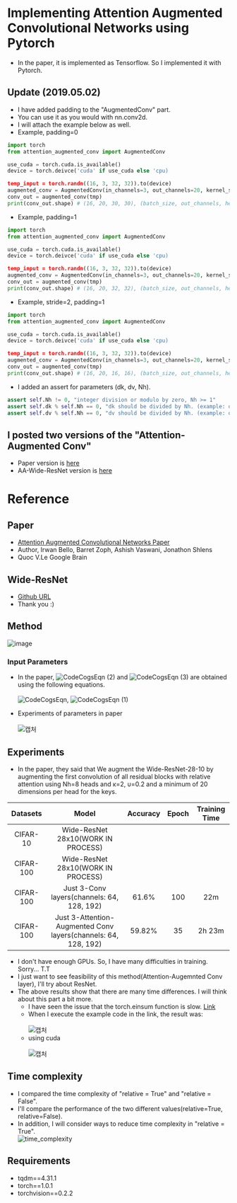# Implementing Attention Augmented Convolutional Networks using Pytorch
- In the paper, it is implemented as Tensorflow. So I implemented it with Pytorch.

## Update (2019.05.02)
- I have added padding to the "AugmentedConv" part.
- You can use it as you would with nn.conv2d.
- I will attach the example below as well.
- Example, padding=0
```python
import torch
from attention_augmented_conv import AugmentedConv

use_cuda = torch.cuda.is_available()
device = torch.deivce('cuda' if use_cuda else 'cpu)

temp_input = torch.randn((16, 3, 32, 32)).to(device)
augmented_conv = AugmentedConv(in_channels=3, out_channels=20, kernel_size=3, dk=40, dv=4, Nh=1, relative=True, padding=0).to(device)
conv_out = augmented_conv(tmp)
print(conv_out.shape) # (16, 20, 30, 30), (batch_size, out_channels, height, width)
```
- Example, padding=1
```python
import torch
from attention_augmented_conv import AugmentedConv

use_cuda = torch.cuda.is_available()
device = torch.deivce('cuda' if use_cuda else 'cpu)

temp_input = torch.randn((16, 3, 32, 32)).to(device)
augmented_conv = AugmentedConv(in_channels=3, out_channels=20, kernel_size=3, dk=40, dv=4, Nh=1, relative=True, padding=1).to(device)
conv_out = augmented_conv(tmp)
print(conv_out.shape) # (16, 20, 32, 32), (batch_size, out_channels, height, width)
```
- Example, stride=2, padding=1
```python
import torch
from attention_augmented_conv import AugmentedConv

use_cuda = torch.cuda.is_available()
device = torch.deivce('cuda' if use_cuda else 'cpu)

temp_input = torch.randn((16, 3, 32, 32)).to(device)
augmented_conv = AugmentedConv(in_channels=3, out_channels=20, kernel_size=3, dk=40, dv=4, Nh=1, relative=True, padding=1, stride=2).to(device)
conv_out = augmented_conv(tmp)
print(conv_out.shape) # (16, 20, 16, 16), (batch_size, out_channels, height, width)
```

- I added an assert for parameters (dk, dv, Nh).
```python
assert self.Nh != 0, "integer division or modulo by zero, Nh >= 1"
assert self.dk % self.Nh == 0, "dk should be divided by Nh. (example: out_channels: 20, dk: 40, Nh: 4)"
assert self.dv % self.Nh == 0, "dv should be divided by Nh. (example: out_channels: 20, dv: 4, Nh: 4)"
```


## I posted two versions of the "Attention-Augmented Conv"
  - Paper version is [here](https://github.com/leaderj1001/Attention-Augmented-Conv2d/blob/master/attention_augmented_conv.py)
  - AA-Wide-ResNet version is [here](https://github.com/leaderj1001/Attention-Augmented-Conv2d/blob/master/AA-Wide-ResNet/attention_augmented_conv.py)

# Reference
## Paper
- [Attention Augmented Convolutional Networks Paper](https://arxiv.org/abs/1904.09925)
- Author, Irwan Bello, Barret Zoph, Ashish Vaswani, Jonathon Shlens
- Quoc V.Le Google Brain
## Wide-ResNet
- [Github URL](https://github.com/meliketoy/wide-resnet.pytorch/blob/master/main.py)
- Thank you :)

## Method
![image](https://user-images.githubusercontent.com/22078438/56668731-ffb5dd80-66ea-11e9-9274-1223f579f039.PNG)

### Input Parameters
- In the paper, ![CodeCogsEqn (2)](https://user-images.githubusercontent.com/22078438/56719194-39cec000-677b-11e9-9ad9-4c58a65f41cd.gif)
 and ![CodeCogsEqn (3)](https://user-images.githubusercontent.com/22078438/56719216-44895500-677b-11e9-85ad-1c68dcae8435.gif)
 are obtained using the following equations.<br><br>
![CodeCogsEqn](https://user-images.githubusercontent.com/22078438/56719018-e3fa1800-677a-11e9-9393-1835b60c6fd0.gif), ![CodeCogsEqn (1)](https://user-images.githubusercontent.com/22078438/56719117-0b50e500-677b-11e9-84c8-73530191acb9.gif)

- Experiments of parameters in paper<br><br>
![캡처](https://user-images.githubusercontent.com/22078438/56719332-78fd1100-677b-11e9-9a26-b281fb2db7de.PNG)


## Experiments
- In the paper, they said that We augment the Wide-ResNet-28-10 by augmenting the first convolution of all residual blocks with relative attention using Nh=8 heads and κ=2, υ=0.2 and a minimum of 20 dimensions per head for the keys.

| Datasets | Model | Accuracy | Epoch | Training Time |
| :---: | :---: | :---: | :---: | :---: |
CIFAR-10 | Wide-ResNet 28x10(WORK IN PROCESS) | | |
CIFAR-100 | Wide-ResNet 28x10(WORK IN PROCESS) | | |
CIFAR-100 | Just 3-Conv layers(channels: 64, 128, 192) | 61.6% | 100 | 22m
CIFAR-100 | Just 3-Attention-Augmented Conv layers(channels: 64, 128, 192) | 59.82% | 35 | 2h 23m

- I don't have enough GPUs. So, I have many difficulties in training. Sorry... T.T
- I just want to see feasibility of this method(Attention-Augemnted Conv layer), I'll try about ResNet.
- The above results show that there are many time differences. I will think about this part a bit more.
  - I have seen the issue that the torch.einsum function is slow. [Link](https://github.com/pytorch/pytorch/issues/10661)
  - When I execute the example code in the link, the result was:<br><br>
  ![캡처](https://user-images.githubusercontent.com/22078438/56733452-2cc1c900-679b-11e9-861c-9aedfcedacac.PNG)
   - using cuda<br><Br>
   ![캡처](https://user-images.githubusercontent.com/22078438/56735393-4dd8e880-67a0-11e9-9fd0-6c0a4161d29d.PNG)
 
## Time complexity
- I compared the time complexity of "relative = True" and "relative = False".
- I'll compare the performance of the two different values(relative=True, relative=False).
- In addition, I will consider ways to reduce time complexity in "relative = True".<br>
![time_complexity](https://user-images.githubusercontent.com/22078438/57056552-376de800-6cde-11e9-90fc-492c28d78907.PNG)
  
## Requirements
- tqdm==4.31.1
- torch==1.0.1
- torchvision==0.2.2


